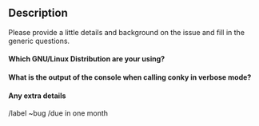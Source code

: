 [//]: # (Title for your issue. Example: "Conky not displaying after upgrade")

## Description

Please provide a little details and background on the issue and fill in the generic questions.

#### Which GNU/Linux Distribution are your using?

#### What is the output of the console when calling conky in verbose mode?

#### Any extra details
[//]: # (Was it working before a specific action? Have you had the opportunity to test on a different distribution or desktop environment? Any hint on what may be the issue in your opinion?)


/label ~bug
/due in one month
